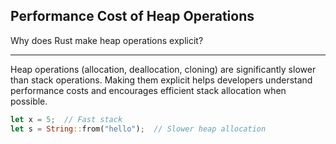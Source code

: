 ## Performance Cost of Heap Operations

Why does Rust make heap operations explicit?

---

Heap operations (allocation, deallocation, cloning) are significantly slower than stack operations. Making them explicit helps developers understand performance costs and encourages efficient stack allocation when possible.

```rust
let x = 5;  // Fast stack
let s = String::from("hello");  // Slower heap allocation
```

